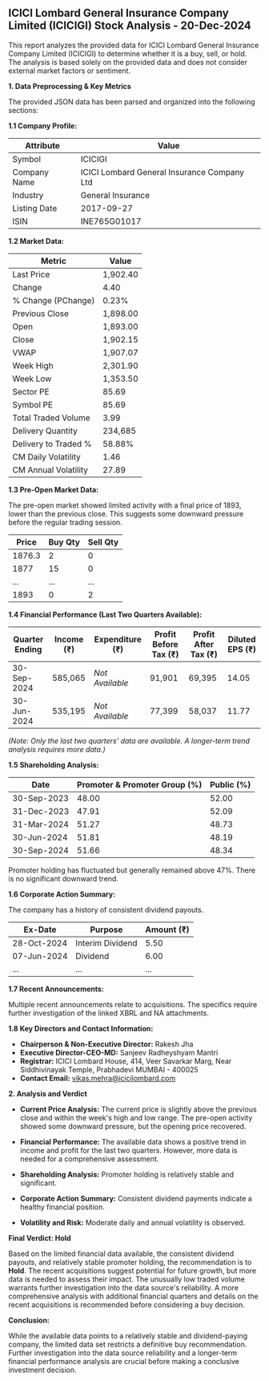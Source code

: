 ## ICICI Lombard General Insurance Company Limited (ICICIGI) Stock Analysis - 20-Dec-2024

This report analyzes the provided data for ICICI Lombard General Insurance Company Limited (ICICIGI) to determine whether it is a buy, sell, or hold.  The analysis is based solely on the provided data and does not consider external market factors or sentiment.

**1. Data Preprocessing & Key Metrics**

The provided JSON data has been parsed and organized into the following sections:

**1.1 Company Profile:**

| Attribute             | Value                                      |
|----------------------|---------------------------------------------|
| Symbol                | ICICIGI                                   |
| Company Name          | ICICI Lombard General Insurance Company Ltd |
| Industry              | General Insurance                          |
| Listing Date          | 2017-09-27                                 |
| ISIN                  | INE765G01017                              |


**1.2 Market Data:**

| Metric                | Value     |
|-----------------------|-----------|
| Last Price            | 1,902.40  |
| Change                | 4.40      |
| % Change (PChange)    | 0.23%     |
| Previous Close         | 1,898.00  |
| Open                  | 1,893.00  |
| Close                 | 1,902.15  |
| VWAP                  | 1,907.07  |
| Week High             | 2,301.90  |
| Week Low              | 1,353.50  |
| Sector PE             | 85.69     |
| Symbol PE             | 85.69     |
| Total Traded Volume   | 3.99      | (Note: This seems unusually low.  Verify data source accuracy.)
| Delivery Quantity     | 234,685   |
| Delivery to Traded % | 58.88%    |
| CM Daily Volatility   | 1.46      |
| CM Annual Volatility  | 27.89     |


**1.3 Pre-Open Market Data:**

The pre-open market showed limited activity with a final price of 1893, lower than the previous close.  This suggests some downward pressure before the regular trading session.

| Price  | Buy Qty | Sell Qty |
|--------|---------|----------|
| 1876.3 | 2       | 0        |
| 1877   | 15      | 0        |
| ...   | ...     | ...      |
| 1893   | 0       | 2        |


**1.4 Financial Performance (Last Two Quarters Available):**

| Quarter Ending      | Income (₹) | Expenditure (₹) | Profit Before Tax (₹) | Profit After Tax (₹) | Diluted EPS (₹) |
|----------------------|-------------|-----------------|-----------------------|----------------------|-----------------|
| 30-Sep-2024          | 585,065     |  *Not Available* | 91,901                | 69,395               | 14.05            |
| 30-Jun-2024          | 535,195     |  *Not Available* | 77,399                | 58,037               | 11.77            |

*(Note:  Only the last two quarters' data are available. A longer-term trend analysis requires more data.)*


**1.5 Shareholding Analysis:**

| Date        | Promoter & Promoter Group (%) | Public (%) |
|-------------|-------------------------------|------------|
| 30-Sep-2023 | 48.00                          | 52.00      |
| 31-Dec-2023 | 47.91                          | 52.09      |
| 31-Mar-2024 | 51.27                          | 48.73      |
| 30-Jun-2024 | 51.81                          | 48.19      |
| 30-Sep-2024 | 51.66                          | 48.34      |

Promoter holding has fluctuated but generally remained above 47%.  There is no significant downward trend.


**1.6 Corporate Action Summary:**

The company has a history of consistent dividend payouts.

| Ex-Date     | Purpose                               | Amount (₹) |
|-------------|---------------------------------------|------------|
| 28-Oct-2024 | Interim Dividend                     | 5.50       |
| 07-Jun-2024 | Dividend                              | 6.00       |
| ...         | ...                                   | ...        |


**1.7 Recent Announcements:**

Multiple recent announcements relate to acquisitions.  The specifics require further investigation of the linked XBRL and NA attachments.


**1.8 Key Directors and Contact Information:**

* **Chairperson & Non-Executive Director:** Rakesh Jha
* **Executive Director-CEO-MD:** Sanjeev Radheyshyam Mantri
* **Registrar:**  ICICI Lombard House, 414, Veer Savarkar Marg, Near Siddhivinayak Temple, Prabhadevi MUMBAI - 400025
* **Contact Email:** vikas.mehra@icicilombard.com


**2. Analysis and Verdict**

* **Current Price Analysis:** The current price is slightly above the previous close and within the week's high and low range. The pre-open activity showed some downward pressure, but the opening price recovered.

* **Financial Performance:** The available data shows a positive trend in income and profit for the last two quarters.  However, more data is needed for a comprehensive assessment.

* **Shareholding Analysis:** Promoter holding is relatively stable and significant.

* **Corporate Action Summary:** Consistent dividend payments indicate a healthy financial position.

* **Volatility and Risk:** Moderate daily and annual volatility is observed.

**Final Verdict: Hold**

Based on the limited financial data available, the consistent dividend payouts, and relatively stable promoter holding, the recommendation is to **Hold**.  The recent acquisitions suggest potential for future growth, but more data is needed to assess their impact.  The unusually low traded volume warrants further investigation into the data source's reliability.  A more comprehensive analysis with additional financial quarters and details on the recent acquisitions is recommended before considering a buy decision.

**Conclusion:**

While the available data points to a relatively stable and dividend-paying company, the limited data set restricts a definitive buy recommendation.  Further investigation into the data source reliability and a longer-term financial performance analysis are crucial before making a conclusive investment decision.
